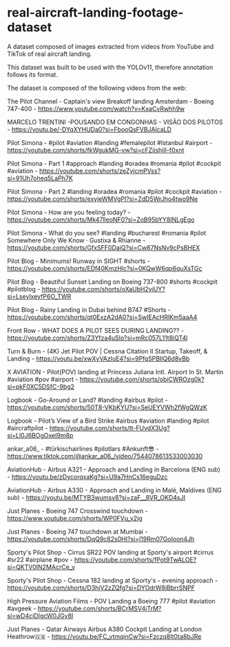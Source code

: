 # real-aircraft-landing-footage-dataset
A dataset composed of images extracted from videos from YouTube and TikTok of real aircraft landing.

This dataset was built to be used with the YOLOv11, therefore annotation follows its format.

The dataset is composed of the following videos from the web:

The Pilot Channel - Captain's view Breakoff landing Amsterdam - Boeing 747-400 - https://www.youtube.com/watch?v=KxaCvRwhh9w

MARCELO TRENTINI -POUSANDO EM CONGONHAS - VISÃO DOS PILOTOS - https://youtu.be/-DYqXYHUDa0?si=FbooQsFVBJAlcaLD

Pilot Simona - #pilot #aviation #landing #femalepilot #Istanbul #airport - https://youtube.com/shorts/fkWgukMG-vw?si=cFZiishjIl-f0xnt

Pilot Simona - Part 1 #approach #landing #oradea #romania #pilot #cockpit #aviation - https://youtube.com/shorts/zeZyjcmPVss?si=91Uh7oheq5LaPh7K

Pilot Simona - Part 2 #landing #oradea #romania #pilot #cockpit #aviation - https://youtube.com/shorts/exyjeWMVgPI?si=ZdD5WrJho4two9Ne

Pilot Simona - How are you feeling today? - https://youtube.com/shorts/Mk47lleoNF0?si=ZoB95bYY8INLgEgo

Pilot Simona - What do you see? #landing #bucharest #romania #pilot Somewhere Only We Know · Gustixa & Rhianne - https://youtube.com/shorts/GfxSFF0DaiQ?si=Cw87NsNv9cPsBHEX

Pilot Blog - Minimums! Runway in SIGHT #shorts - https://youtube.com/shorts/EDf40KmzHlc?si=0KQwW6qp6quXsTGc

Pilot Blog - Beautiful Sunset Landing on Boeing 737-800 #shorts #cockpit #pilotblog - https://youtube.com/shorts/oXaUbH2yiUY?si=LseylxeyfP6O_TWR

Pilot Blog - Rainy Landing in Dubai behind B747 #Shorts - https://youtube.com/shorts/qt0ExzA2dA0?si=SwIEAcHRlKm5aaA4

Front Row - WHAT DOES A PILOT SEES DURING LANDING?? - https://youtube.com/shorts/Z3Yfza4uSlo?si=mRc057L11t8iQT4l

Turn & Burn - (4K) Jet Pilot POV | Cessna Citation II Startup, Takeoff, & Landing - https://youtu.be/xwXyVAzIuE4?si=9Pfq5PBIlQ6d8vBb

X AVIATION - Pilot(POV) landing at Princess Juliana Intl. Airport In St. Martin #aviation #pov #airport - https://youtube.com/shorts/obiCWROzg0k?si=pkF0XC5DSfC-9bg2

Logbook - Go-Around or Land? #landing #airbus #pilot - https://youtube.com/shorts/50T8-VKbKYU?si=SeUEYVWh2fWgQWzK

Logbook - Pilot’s View of a Bird Strike #airbus #aviation #landing #pilot #aircraftpilot - https://youtube.com/shorts/tt-FUvdX3Ug?si=Ll0J6BOgOxeI9m8p

ankar_a06_ - #türkischairlines #pilotlars #Ankunft😎 - https://www.tiktok.com/@ankar_a06_/video/7544078613533003030

AviationHub - Airbus A321 - Approach and Landing in Barcelona (ENG sub) - https://youtu.be/zDycorqxaKg?si=U9a7HnCs16eguDzc

AviationHub - Airbus A330 - Approach and Landing in Malé, Maldives (ENG sub) - https://youtu.be/MTYB3wumsv8?si=zaF__8VR_OKD4sJI

Just Planes - Boeing 747 Crosswind touchdown - https://www.youtube.com/shorts/WP0FVu_y2ig

Just Planes - Boeing 747 touchdown at Mumbai - https://youtube.com/shorts/DqQ9c82s0HI?si=l19Rm07GoIoon4Jh

Sporty's Pilot Shop - Cirrus SR22 POV landing at Sporty's airport #cirrus #sr22 #airplane #pov - https://youtube.com/shorts/fPot9TwALOE?si=QKTV0IN2MAcrCe_v

Sporty's Pilot Shop - Cessna 182 landing at Sporty's - evening approach - https://youtube.com/shorts/D3hjV2zZQfg?si=DYOdrW8jBbrrSNPF

High Pressure Aviation Films - POV Landing a Boeing 777 #pilot #aviation #avgeek - https://youtube.com/shorts/BCrMSV4jTrM?si=wD4cjDIgcW0JGy8I

Just Planes - Qatar Airways Airbus A380 Cockpit Landing at London Heathrow🇬🇧 - https://youtu.be/FC_vtmqinCw?si=Fzczq8It0ta8bJRe

